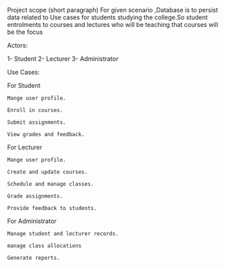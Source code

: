 Project scope (short paragraph)
     For given scenario ,Database is to persist data related to Use cases for students studying the college.So student entrolments to   courses and lectures who will be teaching that courses will be the focus 

  
Actors:

1- Student 
2- Lecturer
3- Administrator 

Use Cases:

For Student

    Mange user profile.

    Enroll in courses.

    Submit assignments.

    View grades and feedback.

For Lecturer

    Mange user profile.

    Create and update courses.

    Schedule and manage classes.

    Grade assignments.

    Provide feedback to students.

For Administrator

    Manage student and lecturer records.

    manage class allocations

    Generate reports.